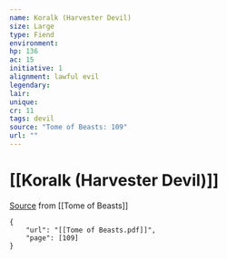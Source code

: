 ```yaml
---
name: Koralk (Harvester Devil)
size: Large
type: Fiend
environment: 
hp: 136
ac: 15
initiative: 1
alignment: lawful evil
legendary: 
lair: 
unique: 
cr: 11
tags: devil
source: "Tome of Beasts: 109"
url: ""
---
```

# [[Koralk (Harvester Devil)]]

[Source](zotero://open-pdf/library/items/ULEQWHJM?page=109) from [[Tome of Beasts]]

```pdf
{
	"url": "[[Tome of Beasts.pdf]]",
	"page": [109]
}
```

